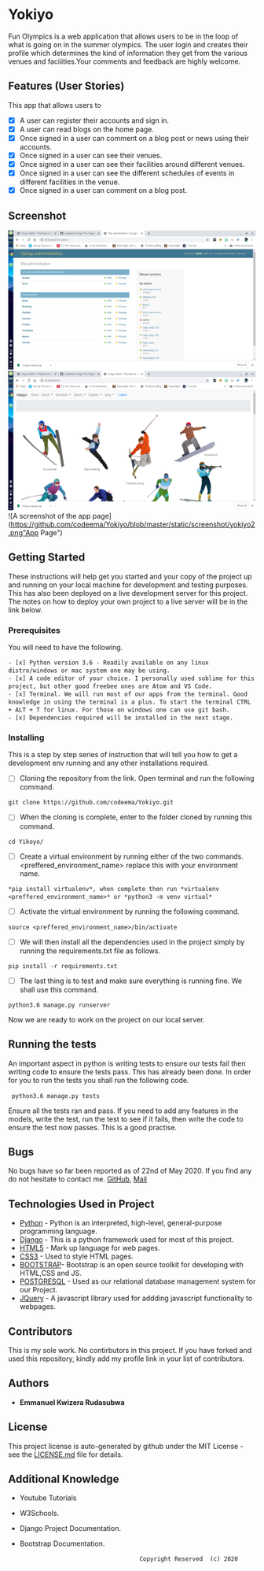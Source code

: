 # Yokiyo
Fun Olympics is a web application that allows users to be in the loop of what is going on in the summer olympics. The user login and creates their profile which determines the kind of information they get from the various venues and faciiities.Your comments and feedback are highly welcome.


## Features (User Stories)
This app that allows users to

- [x] A user can register their accounts and sign in.
- [x] A user can read blogs on the home page.
- [x] Once signed in a user can comment on a blog post or news using their accounts.
- [x] Once signed in a user can see their venues.
- [x] Once signed in a user can see their facilities around different venues.
- [x] Once signed in a user can see the different schedules of events in different facilities in the venue.
- [x] Once signed in a user can comment on a blog post.

## Screenshot

![A screenshot of the app page](https://github.com/codeema/Yokiyo/blob/master/static/screenshot/yokiyo%20backend.png "App Page")
![A screenshot of the app page](https://github.com/codeema/Yokiyo/blob/master/static/screenshot/yokiyo.png "App Page")
![A screenshot of the app page](https://github.com/codeema/Yokiyo/blob/master/static/screenshot/yokiyo2.png"App Page")

## Getting Started

These instructions will help get you started and your copy of the project up and running on your local machine for development and testing purposes.
This has also been deployed on a live development server for this project. The notes on how to deploy your own project to a live server will be in the link below.

### Prerequisites

You will need to have the following.

```
- [x] Python version 3.6 - Readily available on any linux distro/windows or mac system one may be using.
- [x] A code editor of your choice. I personally used sublime for this project, but other good freebee ones are Atom and VS Code.
- [x] Terminal. We will run most of our apps from the terminal. Good knowledge in using the terminal is a plus. To start the terminal CTRL + ALT + T for linux. For those on windows one can use git bash.
- [x] Dependencies required will be installed in the next stage.
```

### Installing

This is a step by step series of instruction that will tell you how to get a development env running and any other installations required.

- [ ] Cloning the repository from the link. Open terminal and run the following command.
```
git clone https://github.com/codeema/Yokiyo.git
```
- [ ] When the cloning is complete, enter to the folder cloned by running this command.

```
cd Yikoyo/
```
- [ ] Create a virtual environment by running either of the two commands. <preffered_environment_name> replace this with your environment name.
```
*pip install virtualenv*, when complete then run *virtualenv <preffered_environment_name>* or *python3 -m venv virtual*
```
- [ ] Activate the virtual environment by running the following command.
```
source <preffered_environment_name>/bin/activate
```
- [ ] We will then install all the dependencies used in the project simply by running the requirements.txt file as follows.
```
pip install -r requirements.txt
```
- [ ] The last thing is to test and make sure everything is running fine. We shall use this command.
```
python3.6 manage.py runserver
```
Now we are ready to work on the project on our local server.


## Running the tests

An important aspect in python is writing tests to ensure our tests fail then writing code to ensure the tests pass. This has already been done. In order for you to run the tests you shall run the following code.

``` python3.6 manage.py tests```

Ensure all the tests ran and pass. If you need to add any features in the models, write the test, run the test to see if it fails, then write the code to ensure the test now passes. This is a good practise.

## Bugs

No bugs have so far been reported as of 22nd of May 2020. If you find any do not hesitate to contact me.
[GitHub](http://hillarydalie.github.com), [Mail](emacode@yahoo.chr)

## Technologies Used in Project

* [Python](https://www.python.org/) - Python is an interpreted, high-level, general-purpose programming language.
* [Django](https://www.djangoproject.com/) - This is a python framework used for most of this project.
* [HTML5](https://www.w3schools.com/html/html5_intro.asp) - Mark up language for web pages.
* [CSS3](https://www.w3schools.com/css/default.asp) - Used to style HTML pages.
* [BOOTSTRAP](https://getbootstrap.com/)- Bootstrap is an open source toolkit for developing with HTML,CSS and JS.
* [POSTGRESQL](https://www.postgresql.org/) - Used as our relational database management system for our  Project.
* [JQuery](https://www.jquery.com/) - A javascript library used for addding javascript functionality to webpages.

## Contributors

This is my sole work. No contirbutors in this project. If you have forked and used this repository, kindly add my profile link in your list of contributors.

## Authors

* **Emmanuel Kwizera Rudasubwa**


## License

This project license is auto-generated by github under the MIT License - see the [LICENSE.md](LICENSE.md) file for details.

## Additional Knowledge

* Youtube Tutorials
* W3Schools.
* Django Project Documentation.
* Bootstrap Documentation.

										Copyright Reserved  (c) 2020
